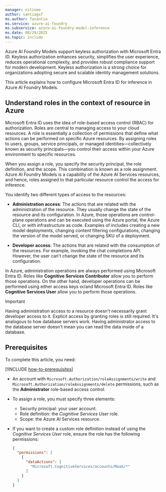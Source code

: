 ```yaml
---
manager: nitinme
author: santiagxf
ms.author: fasantia 
ms.service: azure-ai-foundry
ms.subservice: azure-ai-foundry-model-inference
ms.date: 08/29/2025
ms.topic: include
---
```


Azure AI Foundry Models support keyless authorization with Microsoft Entra ID. Keyless authorization enhances security, simplifies the user experience, reduces operational complexity, and provides robust compliance support for modern development. Keyless authorization is a strong choice for organizations adopting secure and scalable identity management solutions.

This article explains how to configure Microsoft Entra ID for inference in Azure AI Foundry Models.

## Understand roles in the context of resource in Azure

Microsoft Entra ID uses the idea of role-based access control (RBAC) for authorization. Roles are central to managing access to your cloud resources. A role is essentially a collection of permissions that define what actions can be performed on specific Azure resources. By assigning roles to users, groups, service principals, or managed identities—collectively known as security principals—you control their access within your Azure environment to specific resources.

When you assign a role, you specify the security principal, the role definition, and the scope. This combination is known as a role assignment. Azure AI Foundry Models is a capability of the Azure AI Services resources, and hence, roles assigned to that particular resource control the access for inference.

You identify two different types of access to the resources:

* **Administration access**: The actions that are related with the administration of the resource. They usually change the state of the resource and its configuration. In Azure, those operations are control-plane operations and can be executed using the Azure portal, the Azure CLI, or with infrastructure as code. Examples of includes creating a new model deployments, changing content filtering configurations, changing the version of the model served, or changing SKU of a deployment.

* **Developer access**: The actions that are related with the consumption of the resources. For example, invoking the chat completions API. However, the user can't change the state of the resource and its configuration.

In Azure, administration operations are always performed using Microsoft Entra ID. Roles like **Cognitive Services Contributor** allow you to perform those operations. On the other hand, developer operations can be performed using either access keys or/and Microsoft Entra ID. Roles like **Cognitive Services User** allow you to perform those operations.

> [!IMPORTANT]
> Having administration access to a resource doesn't necessarily grant developer access to it. Explicit access by granting roles is still required. It's analogous to how database servers work. Having administrator access to the database server doesn't mean you can read the data inside of a database.


## Prerequisites

To complete this article, you need:

[!INCLUDE [how-to-prerequisites](../how-to-prerequisites.md)] 

* An account with `Microsoft.Authorization/roleAssignments/write` and `Microsoft.Authorization/roleAssignments/delete` permissions, such as the **Administrator** role-based access control.

* To assign a role, you must specify three elements: 
  
  * Security principal: your user account.
  * Role definition: the *Cognitive Services User* role.
  * Scope: the Azure AI Services resource.

* If you want to create a custom role definition instead of using the *Cognitive Services User* role, ensure the role has the following permissions:

  ```json
  {
    "permissions": [
      {
        "dataActions": [
          "Microsoft.CognitiveServices/accounts/MaaS/*"
        ]
      }
    ]
  }
  ```
